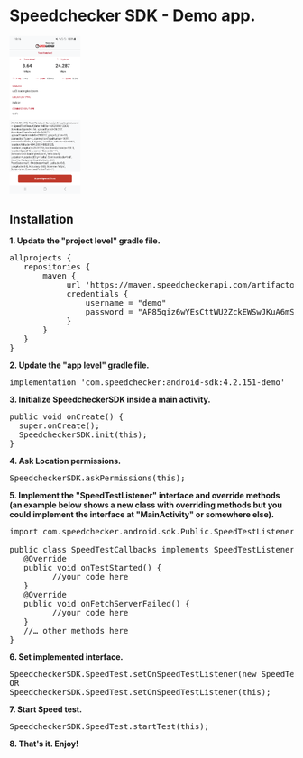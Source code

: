 # Speedchecker SDK - Demo app.
<img src="https://github.com/speedchecker/speedchecker-sdk-android/blob/demo-app/device-2020-11-10-183218.png" width="25%">

## Installation
**1. Update the "project level" gradle file.**
<pre>
allprojects {
   repositories {
       maven {
            url 'https://maven.speedcheckerapi.com/artifactory/libs-demo'
            credentials {
                username = "demo"
                password = "AP85qiz6wYEsCttWU2ZckEWSwJKuA6mSYcizEY"
            }
       }
   }
}
</pre>
**2. Update the "app level" gradle file.**
<pre>
implementation 'com.speedchecker:android-sdk:4.2.151-demo'
</pre>
**3. Initialize SpeedcheckerSDK inside a main activity.**
<pre>
public void onCreate() {
  super.onCreate();
  SpeedcheckerSDK.init(this);
}
</pre>
**4. Ask Location permissions.**
<pre>
SpeedcheckerSDK.askPermissions(this);
</pre>
**5. Implement the "SpeedTestListener" interface and override methods (an example below shows a new class with overriding methods but you could implement the interface at "MainActivity" or somewhere else).**
<pre>
import com.speedchecker.android.sdk.Public.SpeedTestListener;

public class SpeedTestCallbacks implements SpeedTestListener {
   @Override
   public void onTestStarted() {
         //your code here
   }
   @Override
   public void onFetchServerFailed() {
         //your code here
   }
   //… other methods here
}
</pre>
**6. Set implemented interface.**
<pre>
SpeedcheckerSDK.SpeedTest.setOnSpeedTestListener(new SpeedTestCallbacks());
OR 
SpeedcheckerSDK.SpeedTest.setOnSpeedTestListener(this);
</pre>
**7. Start Speed test.**
<pre>
SpeedcheckerSDK.SpeedTest.startTest(this);
</pre>
**8. That's it. Enjoy!**

